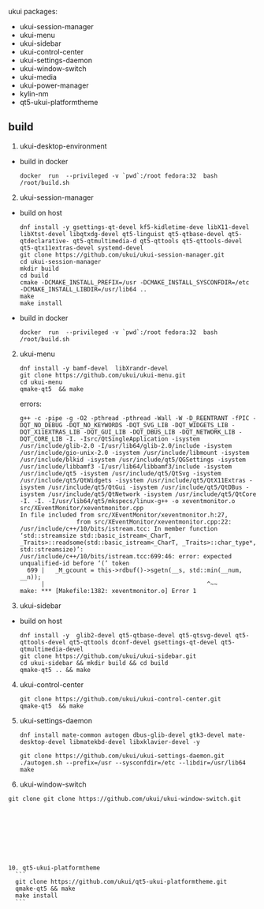 ukui packages:  
- ukui-session-manager 
- ukui-menu 
- ukui-sidebar 
- ukui-control-center 
- ukui-settings-daemon 
- ukui-window-switch 
- ukui-media 
- ukui-power-manager 
- kylin-nm 
- qt5-ukui-platformtheme

## build 
1. ukui-desktop-environment
  - build in docker 
    ```
    docker  run  --privileged -v `pwd`:/root fedora:32  bash  /root/build.sh 
    ```
2.  ukui-session-manager
  - build on host
    ```
    dnf install -y gsettings-qt-devel kf5-kidletime-deve libX11-devel libXtst-devel libqtxdg-devel qt5-linguist qt5-qtbase-devel qt5-qtdeclarative- qt5-qtmultimedia-d qt5-qttools qt5-qttools-devel qt5-qtx11extras-devel systemd-devel
    git clone https://github.com/ukui/ukui-session-manager.git
    cd ukui-session-manager
    mkdir build
    cd build
    cmake -DCMAKE_INSTALL_PREFIX=/usr -DCMAKE_INSTALL_SYSCONFDIR=/etc  -DCMAKE_INSTALL_LIBDIR=/usr/lib64 ..  
    make
    make install
    ```

  - build in docker 
    ```
    docker  run  --privileged -v `pwd`:/root fedora:32  bash  /root/build.sh 
    ```
2. ukui-menu
    ```
    dnf install -y bamf-devel  libXrandr-devel
    git clone https://github.com/ukui/ukui-menu.git
    cd ukui-menu
    qmake-qt5  && make 
    ```

    errors:
    ```
    g++ -c -pipe -g -O2 -pthread -pthread -Wall -W -D_REENTRANT -fPIC -DQT_NO_DEBUG -DQT_NO_KEYWORDS -DQT_SVG_LIB -DQT_WIDGETS_LIB -DQT_X11EXTRAS_LIB -DQT_GUI_LIB -DQT_DBUS_LIB -DQT_NETWORK_LIB -DQT_CORE_LIB -I. -Isrc/QtSingleApplication -isystem /usr/include/glib-2.0 -I/usr/lib64/glib-2.0/include -isystem /usr/include/gio-unix-2.0 -isystem /usr/include/libmount -isystem /usr/include/blkid -isystem /usr/include/qt5/QGSettings -isystem /usr/include/libbamf3 -I/usr/lib64/libbamf3/include -isystem /usr/include/qt5 -isystem /usr/include/qt5/QtSvg -isystem /usr/include/qt5/QtWidgets -isystem /usr/include/qt5/QtX11Extras -isystem /usr/include/qt5/QtGui -isystem /usr/include/qt5/QtDBus -isystem /usr/include/qt5/QtNetwork -isystem /usr/include/qt5/QtCore -I. -I. -I/usr/lib64/qt5/mkspecs/linux-g++ -o xeventmonitor.o src/XEventMonitor/xeventmonitor.cpp
    In file included from src/XEventMonitor/xeventmonitor.h:27,
                    from src/XEventMonitor/xeventmonitor.cpp:22:
    /usr/include/c++/10/bits/istream.tcc: In member function ‘std::streamsize std::basic_istream<_CharT, _Traits>::readsome(std::basic_istream<_CharT, _Traits>::char_type*, std::streamsize)’:
    /usr/include/c++/10/bits/istream.tcc:699:46: error: expected unqualified-id before ‘(’ token
      699 |   _M_gcount = this->rdbuf()->sgetn(__s, std::min(__num, __n));
          |                                              ^~~
    make: *** [Makefile:1382: xeventmonitor.o] Error 1
    ```


3. ukui-sidebar
  - build on host

    ```
    dnf install -y  glib2-devel qt5-qtbase-devel qt5-qtsvg-devel qt5-qttools-devel qt5-qttools dconf-devel gsettings-qt-devel qt5-qtmultimedia-devel
    git clone https://github.com/ukui/ukui-sidebar.git
    cd ukui-sidebar && mkdir build && cd build
    qmake-qt5 .. && make
    ```
4. ukui-control-center
    ```
    git clone https://github.com/ukui/ukui-control-center.git
    qmake-qt5  && make 
    ```
5. ukui-settings-daemon
    ```
    dnf install mate-common autogen dbus-glib-devel gtk3-devel mate-desktop-devel libmatekbd-devel libxklavier-devel -y

    git clone https://github.com/ukui/ukui-settings-daemon.git
    ./autogen.sh --prefix=/usr --sysconfdir=/etc --libdir=/usr/lib64 
    make
    ```

6. ukui-window-switch 
  ```
  git clone git clone https://github.com/ukui/ukui-window-switch.git









10. qt5-ukui-platformtheme
    ```
    git clone https://github.com/ukui/qt5-ukui-platformtheme.git
    qmake-qt5 && make 
    make install
    ```